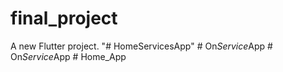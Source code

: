 # final_project

A new Flutter project.
"# HomeServicesApp" 
#   O n _ S e r v i c e _ A p p  
 #   O n _ S e r v i c e _ A p p  
 #   H o m e _ A p p  
 